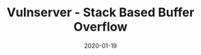---
title: "Vulnserver - Stack Based Buffer Overflow"
date: 2020-01-19 
tags: [vulnserver, windows, walkthrough, buffer overflow, tutorial]
header:  
excerpt: "Vulnserver - Stack Based Buffer Overflow"
---